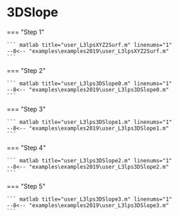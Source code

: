# 3DSlope

=== "Step 1"

    ``` matlab title="user_L3lpsXYZ2Surf.m" linenums="1"
    --8<-- "examples\examples2019\user_L3lpsXYZ2Surf.m"
    ```

=== "Step 2"

    ``` matlab title="user_L3lps3DSlope0.m" linenums="1"
    --8<-- "examples\examples2019\user_L3lps3DSlope0.m"
    ```

=== "Step 3"

    ``` matlab title="user_L3lps3DSlope1.m" linenums="1"
    --8<-- "examples\examples2019\user_L3lps3DSlope1.m"
    ```

=== "Step 4"

    ``` matlab title="user_L3lps3DSlope2.m" linenums="1"
    --8<-- "examples\examples2019\user_L3lps3DSlope2.m"
    ```

=== "Step 5"

    ``` matlab title="user_L3lps3DSlope3.m" linenums="1"
    --8<-- "examples\examples2019\user_L3lps3DSlope3.m"
    ```

